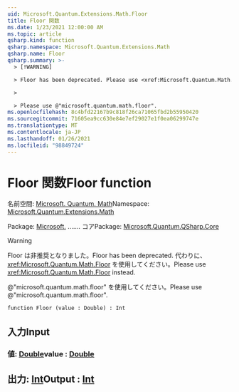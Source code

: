 ```yaml
---
uid: Microsoft.Quantum.Extensions.Math.Floor
title: Floor 関数
ms.date: 1/23/2021 12:00:00 AM
ms.topic: article
qsharp.kind: function
qsharp.namespace: Microsoft.Quantum.Extensions.Math
qsharp.name: Floor
qsharp.summary: >-
  > [!WARNING]

  > Floor has been deprecated. Please use <xref:Microsoft.Quantum.Math.Floor> instead.

  >

  > Please use @"microsoft.quantum.math.floor".
ms.openlocfilehash: 8c4bfd22167b9c818f26ca71065fbd2b55950420
ms.sourcegitcommit: 71605ea9cc630e84e7ef29027e1f0ea06299747e
ms.translationtype: MT
ms.contentlocale: ja-JP
ms.lasthandoff: 01/26/2021
ms.locfileid: "98849724"
---
```

# <a name="floor-function"></a><span data-ttu-id="d9eb9-102">Floor 関数</span><span class="sxs-lookup"><span data-stu-id="d9eb9-102">Floor function</span></span>

<span data-ttu-id="d9eb9-103">名前空間: [Microsoft. Quantum. Math](xref:Microsoft.Quantum.Extensions.Math)</span><span class="sxs-lookup"><span data-stu-id="d9eb9-103">Namespace: [Microsoft.Quantum.Extensions.Math](xref:Microsoft.Quantum.Extensions.Math)</span></span>

<span data-ttu-id="d9eb9-104">Package: [Microsoft.](https://nuget.org/packages/Microsoft.Quantum.QSharp.Core) ....... コア</span><span class="sxs-lookup"><span data-stu-id="d9eb9-104">Package: [Microsoft.Quantum.QSharp.Core](https://nuget.org/packages/Microsoft.Quantum.QSharp.Core)</span></span>


> [!WARNING]
> <span data-ttu-id="d9eb9-105">Floor は非推奨となりました。</span><span class="sxs-lookup"><span data-stu-id="d9eb9-105">Floor has been deprecated.</span></span> <span data-ttu-id="d9eb9-106">代わりに、<xref:Microsoft.Quantum.Math.Floor> を使用してください。</span><span class="sxs-lookup"><span data-stu-id="d9eb9-106">Please use <xref:Microsoft.Quantum.Math.Floor> instead.</span></span>
>
> <span data-ttu-id="d9eb9-107">@"microsoft.quantum.math.floor" を使用してください。</span><span class="sxs-lookup"><span data-stu-id="d9eb9-107">Please use @"microsoft.quantum.math.floor".</span></span>



```qsharp
function Floor (value : Double) : Int
```


## <a name="input"></a><span data-ttu-id="d9eb9-108">入力</span><span class="sxs-lookup"><span data-stu-id="d9eb9-108">Input</span></span>

### <a name="value--double"></a><span data-ttu-id="d9eb9-109">値: [Double](xref:microsoft.quantum.lang-ref.double)</span><span class="sxs-lookup"><span data-stu-id="d9eb9-109">value : [Double](xref:microsoft.quantum.lang-ref.double)</span></span>





## <a name="output--int"></a><span data-ttu-id="d9eb9-110">出力: [Int](xref:microsoft.quantum.lang-ref.int)</span><span class="sxs-lookup"><span data-stu-id="d9eb9-110">Output : [Int](xref:microsoft.quantum.lang-ref.int)</span></span>

